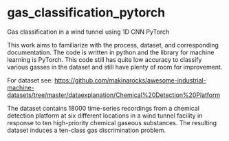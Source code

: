 # gas_classification_pytorch
Gas classification in a wind tunnel using 1D CNN PyTorch

This work aims to familiarize with the process, dataset, and corresponding documentation.
The code is written in python and the library for machine learning is PyTorch.
This code still has quite low accuracy to classify various gasses in the dataset and still have plenty of room for improvement.

For dataset see: https://github.com/makinarocks/awesome-industrial-machine-datasets/tree/master/dataexplanation/Chemical%20Detection%20Platform

The dataset contains 18000 time-series recordings from a chemical detection platform at six different locations in a wind tunnel facility in response to ten high-priority chemical gaseous substances.
The resulting dataset induces a ten-class gas discrimination problem.
